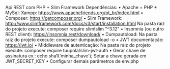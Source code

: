 Api REST com PHP + Slim Framework
Dependências:
•	Apache + PHP + MySql: Xampp: https://www.apachefriends.org/pt_br/index.html
•	Composer: https://getcomposer.org/
•	Slim Framework: http://www.slimframework.com/docs/v3/start/installation.html Na pasta raiz do projeto execute: composer require slim\slim "^3.12"
•	Insomnia (ou outro REST client): https://insomnia.rest/download/
•	Dumpautoload: Na pasta raiz do projeto execute: composer dumpautoload -o
•	JWT documentação: https://jwt.io/
•	Middleware de autenticação: Na pasta raiz do projeto execute: composer require tuupola/slim-jwt-auth
•	Gerar chave de assinatura ex.: echo sha1('minha_chave'); Setar a chave gerada em JWT_SECRET_KEY
•	Configurar demais parâmetros de env.php
